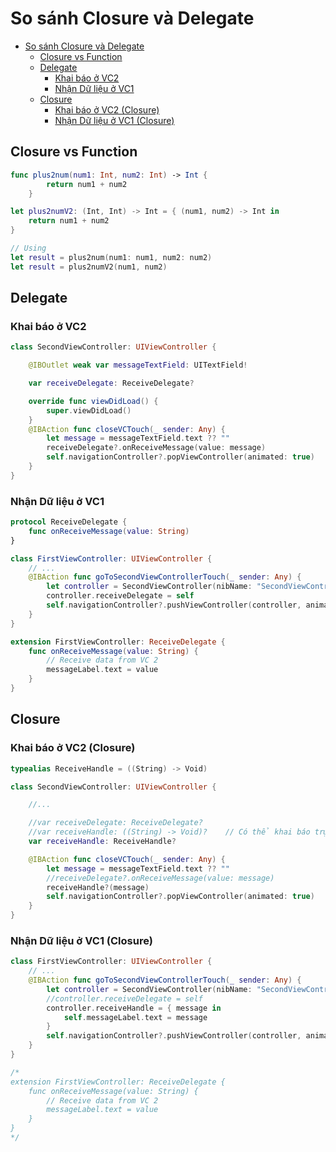 # So sánh Closure và Delegate

- [So sánh Closure và Delegate](#So-s%C3%A1nh-Closure-v%C3%A0-Delegate)
  - [Closure vs Function](#Closure-vs-Function)
  - [Delegate](#Delegate)
    - [Khai báo ở VC2](#Khai-b%C3%A1o-%E1%BB%9F-VC2)
    - [Nhận Dữ liệu ở VC1](#Nh%E1%BA%ADn-D%E1%BB%AF-li%E1%BB%87u-%E1%BB%9F-VC1)
  - [Closure](#Closure)
    - [Khai báo ở VC2 (Closure)](#Khai-b%C3%A1o-%E1%BB%9F-VC2-Closure)
    - [Nhận Dữ liệu ở VC1 (Closure)](#Nh%E1%BA%ADn-D%E1%BB%AF-li%E1%BB%87u-%E1%BB%9F-VC1-Closure)

## Closure vs Function

```swift
func plus2num(num1: Int, num2: Int) -> Int {
        return num1 + num2
    }

let plus2numV2: (Int, Int) -> Int = { (num1, num2) -> Int in
    return num1 + num2
}

// Using
let result = plus2num(num1: num1, num2: num2)
let result = plus2numV2(num1, num2)
```

## Delegate

### Khai báo ở VC2

```swift
class SecondViewController: UIViewController {

    @IBOutlet weak var messageTextField: UITextField!

    var receiveDelegate: ReceiveDelegate?

    override func viewDidLoad() {
        super.viewDidLoad()
    }
    @IBAction func closeVCTouch(_ sender: Any) {
        let message = messageTextField.text ?? ""
        receiveDelegate?.onReceiveMessage(value: message)
        self.navigationController?.popViewController(animated: true)
    }
}
```

### Nhận Dữ liệu ở VC1

```swift
protocol ReceiveDelegate {
    func onReceiveMessage(value: String)
}

class FirstViewController: UIViewController {
    // ...
    @IBAction func goToSecondViewControllerTouch(_ sender: Any) {
        let controller = SecondViewController(nibName: "SecondViewController", bundle: nil)
        controller.receiveDelegate = self
        self.navigationController?.pushViewController(controller, animated: true)
    }
}

extension FirstViewController: ReceiveDelegate {
    func onReceiveMessage(value: String) {
        // Receive data from VC 2
        messageLabel.text = value
    }
}
```

## Closure

### Khai báo ở VC2 (Closure)

```swift
typealias ReceiveHandle = ((String) -> Void)

class SecondViewController: UIViewController {

    //...

    //var receiveDelegate: ReceiveDelegate?
    //var receiveHandle: ((String) -> Void)?    // Có thể khai báo trực tiếp
    var receiveHandle: ReceiveHandle?

    @IBAction func closeVCTouch(_ sender: Any) {
        let message = messageTextField.text ?? ""
        //receiveDelegate?.onReceiveMessage(value: message)
        receiveHandle?(message)
        self.navigationController?.popViewController(animated: true)
    }
}
```

### Nhận Dữ liệu ở VC1 (Closure)

```swift
class FirstViewController: UIViewController {
    // ...
    @IBAction func goToSecondViewControllerTouch(_ sender: Any) {
        let controller = SecondViewController(nibName: "SecondViewController", bundle: nil)
        //controller.receiveDelegate = self
        controller.receiveHandle = { message in
            self.messageLabel.text = message
        }
        self.navigationController?.pushViewController(controller, animated: true)
    }
}

/*
extension FirstViewController: ReceiveDelegate {
    func onReceiveMessage(value: String) {
        // Receive data from VC 2
        messageLabel.text = value
    }
}
*/
```
